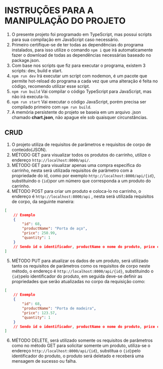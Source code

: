 # INSTRUÇÕES PARA A MANIPULAÇÃO DO PROJETO

1. O presente projeto foi programado em TypeScript, mas possui scripts para sua compilação em JavaScript caso necessário.
2. Primeiro certifique-se de ter todas as dependências do programa instalados, para isso utilize o comando `npm i` que irá automaticamente fazer o download de todas as dependências necessárias baseado no package.json.
3. Com base nos scripts que fiz para executar o programa, existem 3 scripts: dev, build e start.
4. `npm run dev` Irá executar um script com nodemon, é um pacote que permite hot-reload do programa a cada vez que uma alteração é feita no código, recomendo utilizar esse script.
5. `npm run build` Vai compilar o código TypeScript para JavaScript, mas não irá executa-lo.
6. `npm run start` Vai executar o código JavaScript, porém precisa ser compilado primeiro com `npm run build`.
7. A memória persistente do projeto se baseia em um arquivo .json chamado **chart.json**, não apague ele sob quaisquer circunstâncias.

## CRUD

1. O projeto utiliza de requisitos de parâmetros e requisitos de corpo de conteúdo(JSON).
2. MÉTODO GET para visualizar todos os produtos do carrinho, utilize o endereço `http://localhost:8000/api/`.
3. MÉTODO GET para visualizar apenas uma compra específica do carrinho, nesta será utilizada requisitos de parâmetro com a propriedade do id, como por exemplo `http://localhost:8000/api/{id}`, substituindo o `{id}`por um número que corresponda a um produto do carrinho.
4. MÉTODO POST para criar um produto e coloca-lo no carrinho, o endereço é `http://localhost:8000/api` , nesta será utilizada requisitos de corpo, da seguinte maneira:
```json
[
    // Exemplo
    {
        "id": 68,
        "productName": "Porta de aço",
        "price": 250.99,
        "quantity": 1
    }
    // Sendo id o identificador, productName o nome do produto, price o preço, quantity a quantidade
]
```
5. MÉTODO PUT para atualizar os dados de um produto, será utilizado tanto os requisitos de parâmetros como os requisitos de corpo neste método, o endereço é `http://localhost:8000/api/{id}`, substituindo o `{id}`pelo identificador do produto, em seguida deve-se definir as propriedades que serão atualizadas no corpo da requisição como:
```json
[
    // Exemplo
    {
        "id": 68,
        "productName": "Porta de madeira",
        "price": 123.57,
        "quantity": 1
    }
    // Sendo id o identificador, productName o nome do produto, price o preço, quantity a quantidade
]
```
6. MÉTODO DELETE, será utilizado somente os requisitos de parâmetros como no método GET para solicitar somente um produto, utiliza-se o endereço `http://localhost:8000/api/{id}`, substitua o `{id}`pelo identificador do produto, o produto será deletado e receberá uma mensagem de sucesso ou falha.